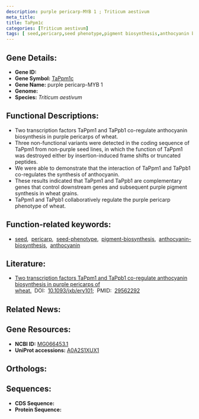 ```yaml
---
description: purple pericarp-MYB 1 ; Triticum aestivum
meta_title:
title: TaPpm1c
categories: [Triticum aestivum]
tags: [ seed,pericarp,seed phenotype,pigment biosynthesis,anthocyanin biosynthesis,anthocyanin ]
---
```


## Gene Details:
- **Gene ID:** []()
- **Gene Symbol:** <u>TaPpm1c</u>
- **Gene Name:** purple pericarp-MYB 1
- **Genome:** []()
- **Species:** *Triticum aestivum*

## Functional Descriptions:
   - Two transcription factors TaPpm1 and TaPpb1 co-regulate anthocyanin biosynthesis in purple pericarps of wheat.
   - Three non-functional variants were detected in the coding sequence of TaPpm1 from non-purple seed lines, in which the function of TaPpm1 was destroyed either by insertion-induced frame shifts or truncated peptides.
   - We were able to demonstrate that the interaction of TaPpm1 and TaPpb1 co-regulates the synthesis of anthocyanin.
   - These results indicated that TaPpm1 and TaPpb1 are complementary genes that control downstream genes and subsequent purple pigment synthesis in wheat grains.
   - TaPpm1 and TaPpb1 collaboratively regulate the purple pericarp phenotype of wheat.

## Function-related keywords:
   - [seed](/tags/seed/),&nbsp;&nbsp;[pericarp](/tags/pericarp/),&nbsp;&nbsp;[seed-phenotype](/tags/seed-phenotype/),&nbsp;&nbsp;[pigment-biosynthesis](/tags/pigment-biosynthesis/),&nbsp;&nbsp;[anthocyanin-biosynthesis](/tags/anthocyanin-biosynthesis/),&nbsp;&nbsp;[anthocyanin](/tags/anthocyanin/)

## Literature:
   - [Two transcription factors TaPpm1 and TaPpb1 co-regulate anthocyanin biosynthesis in purple pericarps of wheat.](https://doi.org/10.1093/jxb/ery101)&nbsp;&nbsp;DOI:&nbsp;&nbsp;[10.1093/jxb/ery101](https://doi.org/10.1093/jxb/ery101);&nbsp;&nbsp;PMID:&nbsp;&nbsp;[29562292](https://pubmed.ncbi.nlm.nih.gov/29562292/)

## Related News:

## Gene Resources:
- **NCBI ID:**  [MG066453.1](https://www.ncbi.nlm.nih.gov/gene/?term=MG066453.1)
- **UniProt accessions:**  [A0A2S1XUX1](https://www.uniprot.org/uniprotkb/A0A2S1XUX1/entry)

## Orthologs:

## Sequences:
- **CDS Sequence:**
- **Protein Sequence:**

